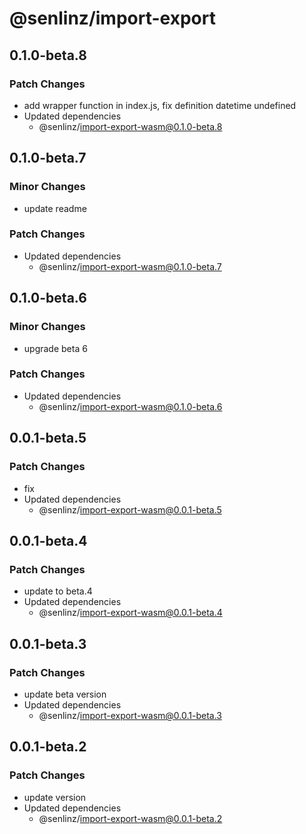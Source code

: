 # @senlinz/import-export

## 0.1.0-beta.8

### Patch Changes

- add wrapper function in index.js, fix definition datetime undefined
- Updated dependencies
  - @senlinz/import-export-wasm@0.1.0-beta.8

## 0.1.0-beta.7

### Minor Changes

- update readme

### Patch Changes

- Updated dependencies
  - @senlinz/import-export-wasm@0.1.0-beta.7

## 0.1.0-beta.6

### Minor Changes

- upgrade beta 6

### Patch Changes

- Updated dependencies
  - @senlinz/import-export-wasm@0.1.0-beta.6

## 0.0.1-beta.5

### Patch Changes

- fix
- Updated dependencies
  - @senlinz/import-export-wasm@0.0.1-beta.5

## 0.0.1-beta.4

### Patch Changes

- update to beta.4
- Updated dependencies
  - @senlinz/import-export-wasm@0.0.1-beta.4

## 0.0.1-beta.3

### Patch Changes

- update beta version
- Updated dependencies
  - @senlinz/import-export-wasm@0.0.1-beta.3

## 0.0.1-beta.2

### Patch Changes

- update version
- Updated dependencies
  - @senlinz/import-export-wasm@0.0.1-beta.2
